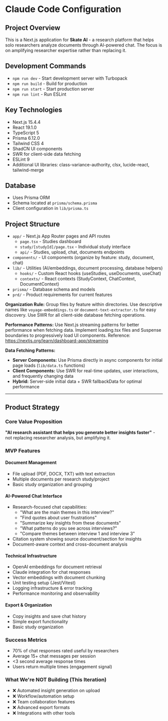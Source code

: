# Claude Code Configuration

## Project Overview
This is a Next.js application for **Skate AI** - a research platform that helps solo researchers analyze documents through AI-powered chat. The focus is on amplifying researcher expertise rather than replacing it.

## Development Commands
- `npm run dev` - Start development server with Turbopack
- `npm run build` - Build for production
- `npm run start` - Start production server
- `npm run lint` - Run ESLint

## Key Technologies
- Next.js 15.4.4
- React 19.1.0
- TypeScript 5
- Prisma 6.12.0
- Tailwind CSS 4
- ShadCN UI components
- SWR for client-side data fetching
- ESLint 9
- Additional UI libraries: class-variance-authority, clsx, lucide-react, tailwind-merge

## Database
- Uses Prisma ORM
- Schema located at `prisma/schema.prisma`
- Client configuration in `lib/prisma.ts`

## Project Structure

- `app/` - Next.js App Router pages and API routes
  - `page.tsx` - Studies dashboard
  - `study/[studyId]/page.tsx` - Individual study interface  
  - `api/` - Studies, upload, chat, documents endpoints
- `components/` - UI components (organize by feature: study, document, chat)
- `lib/` - Utilities (AI/embeddings, document processing, database helpers)
  - `hooks/` - Custom React hooks (useStudies, useDocuments, useChat)
  - `contexts/` - React contexts (StudyContext, ChatContext, DocumentContext)
- `prisma/` - Database schema and models
- `prd/` - Product requirements for current features

**Organization Rule:** Group files by feature within directories. Use descriptive names like `voyage-embeddings.ts` or `document-text-extractor.ts` for easy discovery. Use SWR for all client-side database fetching operations.

**Performance Patterns:** Use Next.js streaming patterns for better performance when fetching data. Implement loading.tsx files and Suspense boundaries to progressively load UI components. Reference: https://nextjs.org/learn/dashboard-app/streaming

**Data Fetching Patterns:**
- **Server Components:** Use Prisma directly in async components for initial page loads (`lib/data.ts` functions)
- **Client Components:** Use SWR for real-time updates, user interactions, and frequently changing data
- **Hybrid:** Server-side initial data + SWR fallbackData for optimal performance

---

## Product Strategy

### Core Value Proposition
**"AI research assistant that helps you generate better insights faster"** - not replacing researcher analysis, but amplifying it.

### MVP Features

#### Document Management
- File upload (PDF, DOCX, TXT) with text extraction
- Multiple documents per research study/project
- Basic study organization and grouping

#### AI-Powered Chat Interface
- Research-focused chat capabilities:
  - "What are the main themes in this interview?"
  - "Find quotes about user frustrations"
  - "Summarize key insights from these documents"
  - "What patterns do you see across interviews?"
  - "Compare themes between interview 1 and interview 3"
- Citation system showing source document/section for insights
- Document-aware context and cross-document analysis

#### Technical Infrastructure
- OpenAI embeddings for document retrieval
- Claude integration for chat responses
- Vector embeddings with document chunking
- Unit testing setup (Jest/Vitest)
- Logging infrastructure & error tracking
- Performance monitoring and observability

#### Export & Organization
- Copy insights and save chat history
- Simple export functionality
- Basic study organization

### Success Metrics
- 70% of chat responses rated useful by researchers
- Average 15+ chat messages per session
- <3 second average response times
- Users return multiple times (engagement signal)

### What We're NOT Building (This Iteration)
- ❌ Automated insight generation on upload
- ❌ Workflow/automation setup  
- ❌ Team collaboration features
- ❌ Advanced export formats
- ❌ Integrations with other tools